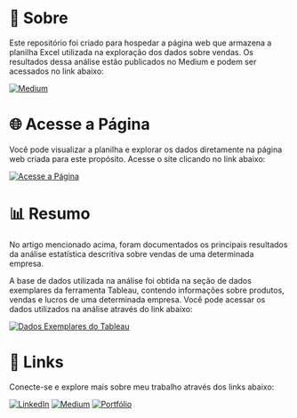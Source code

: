 # 📝 Sobre

Este repositório foi criado para hospedar a página web que armazena a planilha Excel utilizada na exploração dos dados sobre vendas. Os resultados dessa análise estão publicados no Medium e podem ser acessados no link abaixo:

[![Medium](https://img.shields.io/badge/Medium-An%C3%A1lise_Estat%C3%ADstica_Descritiva_sobre_Vendas-000?style=for-the-badge&logo=medium&logoColor=white)](https://medium.com/@magalhaes-d/análise-estatística-descritiva-sobre-vendas-9dbdb07d8479)

# 🌐 Acesse a Página

Você pode visualizar a planilha e explorar os dados diretamente na página web criada para este propósito. Acesse o site clicando no link abaixo:

[![Acesse a Página](https://img.shields.io/badge/Ver_Planilha-Acesse_aqui-blue?style=for-the-badge&logo=githubpages&logoColor=white)](https://magalhaes-d.github.io/analise-estatistica-descritiva/)

# 📊 Resumo

No artigo mencionado acima, foram documentados os principais resultados da análise estatística descritiva sobre vendas de uma determinada empresa.

A base de dados utilizada na análise foi obtida na seção de dados exemplares da ferramenta Tableau, contendo informações sobre produtos, vendas e lucros de uma determinada empresa. Você pode acessar os dados utilizados na análise através do link abaixo:

[![Dados Exemplares do Tableau](https://img.shields.io/badge/Dados_Exemplares-Tableau-blue?style=for-the-badge&logo=tableau)](https://public.tableau.com/app/learn/sample-data)

# 🔗 Links

Conecte-se e explore mais sobre meu trabalho através dos links abaixo:

[![LinkedIn](https://img.shields.io/badge/LinkedIn-Conectar-blue?style=for-the-badge&logo=linkedin)](https://www.linkedin.com/in/magalhaesd/)
[![Medium](https://img.shields.io/badge/Medium-Posts-black?style=for-the-badge&logo=medium)](https://medium.com/@magalhaes-d)
[![Portfólio](https://img.shields.io/badge/Portf%C3%B3lio-Visitar-blueviolet?style=for-the-badge&logo=github)](https://magalhaes-d.github.io/)
